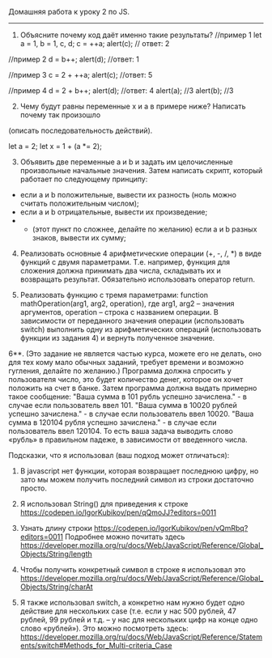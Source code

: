 Домашняя работа к уроку 2 по JS.
____
1. Объясните почему код даёт именно такие результаты?
//пример 1
let a = 1, b = 1, c, d;
c = ++a;
alert(c); // ответ: 2

//пример 2
d = b++;
alert(d); //ответ: 1

//пример 3
c = 2 + ++a;
alert(c); //ответ: 5

//пример 4
d = 2 + b++;
alert(d); //ответ: 4
alert(a); //3
alert(b); //3

2. Чему будут равны переменные x и a в примере ниже? Написать почему так произошло

(описать последовательность действий).

let a = 2;
let x = 1 + (a *= 2);

3. Объявить две переменные a и b и задать им целочисленные произвольные начальные значения.
Затем написать скрипт, который работает по следующему принципу:
- если a и b положительные, вывести их разность (ноль можно считать положительным числом);
- если а и b отрицательные, вывести их произведение;
- * (этот пункт по сложнее, делайте по желанию) если а и b разных знаков, вывести их сумму;

4. Реализовать основные 4 арифметические операции (+, -, /, *) в виде функций с
двумя параметрами. Т.е. например, функция для сложения должна принимать два числа,
складывать их и возвращать результат. Обязательно использовать оператор return.

5. Реализовать функцию с тремя параметрами: function mathOperation(arg1, arg2, operation),
где arg1, arg2 – значения аргументов, operation – строка с названием операции. В зависимости от
переданного значения операции (использовать switch) выполнить одну из арифметических операций
(использовать функции из задания 4) и вернуть полученное значение.

6**. (Это задание не является частью курса, можете его не делать, оно для тех кому мало
обычных заданий, требует времени и возможно гугления, делайте по желанию.)
Программа должна спросить у пользователя число, это будет количество денег, которое
он хочет положить на счет в банке. Затем программа должна выдать примерно такое сообщение:
"Ваша сумма в 101 рубль успешно зачислена." - в случае если пользователь ввел 101.
"Ваша сумма в 10020 рублей успешно зачислена." - в случае если пользователь ввел 10020.
"Ваша сумма в 120104 рубля успешно зачислена." - в случае если пользователь ввел 120104.
То есть ваша задача выводить слово «рубль» в правильном падеже, в зависимости от введенного числа.

Подсказки, что я использовал (ваш подход может отличаться):
1) В javascript нет функции, которая возвращает последнюю цифру, но зато мы можем получить
последний символ из строки достаточно просто.
2) Я использовал String() для приведения к строке
https://codepen.io/IgorKubikov/pen/qQmoJJ?editors=0011

3) Узнать длину строки https://codepen.io/IgorKubikov/pen/vQmRbq?editors=0011
Подробнее можно почитать здесь
https://developer.mozilla.org/ru/docs/Web/JavaScript/Reference/Global_Objects/String/length

4) Чтобы получить конкретный символ в строке я использовал это
https://developer.mozilla.org/ru/docs/Web/JavaScript/Reference/Global_Objects/String/charAt

5) Я также использовал switch, а конкретно нам нужно будет одно действие
для нескольких case (т.е. если у нас 500 рублей, 47 рублей, 99 рублей и
т.д. – у нас для нескольких цифр на конце одно слово «рублей»).
Это можно посмотреть здесь:
https://developer.mozilla.org/ru/docs/Web/JavaScript/Reference/Statements/switch#Methods_for_Multi-criteria_Case